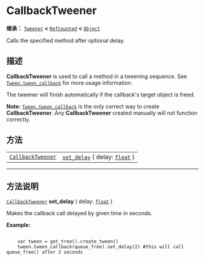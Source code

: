 <!-- ⚠ 请勿编辑本文件 ⚠ -->
<!-- 本文档使用脚本从 WeDot 引擎源码仓库生成。 -->
<!-- 生成脚本：https://github.com/WeDot-Engine/WeDot/tree/4.3/doc/tools/make_md.py； -->
<!-- 原文件：https://github.com/WeDot-Engine/WeDot/tree/4.3/doc/classes/CallbackTweener.xml。 -->

<div id="_class_callbacktweener"></div>

# CallbackTweener

**继承：** [`Tweener`](class_tweener.md) **<** [`RefCounted`](class_refcounted.md) **<** [`Object`](class_object.md)

Calls the specified method after optional delay.

## 描述

**CallbackTweener** is used to call a method in a tweening sequence. See [`Tween.tween_callback`](#class_tween_method_tween_callback) for more usage information.

The tweener will finish automatically if the callback's target object is freed.

 **Note:** [`Tween.tween_callback`](#class_tween_method_tween_callback) is the only correct way to create **CallbackTweener**. Any **CallbackTweener** created manually will not function correctly.

## 方法

|||
|:-:|:--|
| [`CallbackTweener`](class_callbacktweener.md) | [`set_delay`](class_callbacktweenermd#class_callbacktweener_method_set_delay) ( delay: [`float`](class_float.md) ) |

<!-- rst-class:: classref-section-separator -->

---

## 方法说明

<div id="_class_callbacktweener_method_set_delay"></div>

[`CallbackTweener`](class_callbacktweener.md) **set_delay** ( delay: [`float`](class_float.md) )<div id="class_callbacktweener_method_set_delay"></div>

Makes the callback call delayed by given time in seconds.

 **Example:** 

```

    var tween = get_tree().create_tween()
    tween.tween_callback(queue_free).set_delay(2) #this will call queue_free() after 2 seconds
```



[^virtual]: 本方法通常需要用户覆盖才能生效。
[^const]: 本方法无副作用，不会修改该实例的任何成员变量。
[^vararg]: 本方法除了能接受在此处描述的参数外，还能够继续接受任意数量的参数。
[^constructor]: 本方法用于构造某个类型。
[^static]: 调用本方法无需实例，可直接使用类名进行调用。
[^operator]: 本方法描述的是使用本类型作为左操作数的有效运算符。
[^bitfield]: 这个值是由下列位标志构成位掩码的整数。
[^void]: 无返回值。
